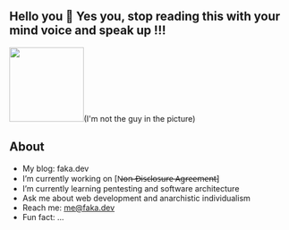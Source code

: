 ## Hello you 👋 Yes you, stop reading this with your mind voice and speak up !!!

<img src="https://upload.wikimedia.org/wikipedia/commons/thumb/d/d3/LysanderSpooner2_%28cropped%29.jpg/800px-LysanderSpooner2_%28cropped%29.jpg" width="133px">(I'm not the guy in the picture)

## About

-  My blog: faka.dev
-  I’m currently working on [N̶o̶n̶-̶D̶i̶s̶c̶l̶o̶s̶u̶r̶e̶ ̶A̶g̶r̶e̶e̶m̶e̶n̶t̶]
-  I’m currently learning pentesting and software architecture
-  Ask me about web development and anarchistic individualism
-  Reach me: me@faka.dev
-  Fun fact: ...

